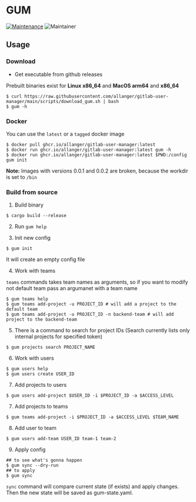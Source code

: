 # GUM
[![Maintenance](https://img.shields.io/badge/Maintained%3F-yes-green.svg)](https://GitHub.com/Naereen/StrapDown.js/graphs/commit-activity)
![Maintainer](https://img.shields.io/badge/maintainer-allanger-blue)

## Usage 
### Download 
- Get executable from github releases

Prebuilt binaries exist for **Linux x86_64** and **MacOS arm64** and **x86_64**
```
$ curl https://raw.githubusercontent.com/allanger/gitlab-user-manager/main/scripts/download_gum.sh | bash
$ gum -h
```
### Docker

You can use the `latest` or a `tagged` docker image
```
$ docker pull ghcr.io/allanger/gitlab-user-manager:latest
$ docker run ghcr.io/allanger/gitlab-user-manager:latest gum -h
$ docker run ghcr.io/allanger/gitlab-user-manager:latest $PWD:/config gum init
```

**Note:** Images with versions 0.0.1 and 0.0.2 are broken, because the workdir is set to `/bin`

### Build from source
1. Build binary
```
$ cargo build --release
``` 
2. Run `gum help`

3. Init new config
```
$ gum init
```
It will create an empty config file

4. Work with teams

`teams` commands takes team names as arguments, so if you want to modify not default team pass an argumanet with a team name
```
$ gum teams help
$ gum teams add-project -u PROJECT_ID # will add a project to the default team
$ gum teams add-project -u PROJECT_ID -n backend-team # will add project to the backend-team
```

5. There is a command to search for project IDs (Search currently lists only internal projects for specified token)
```
$ gum projects search PROJECT_NAME
```

6. Work with users
```
$ gum users help
$ gum users create USER_ID
```

7. Add projects to users
```
$ gum users add-project $USER_ID -i $PROJECT_ID -a $ACCESS_LEVEL
```

7. Add projects to teams
```
$ gum teams add-project -i $PROJECT_ID -a $ACCESS_LEVEL $TEAM_NAME
```

8. Add user to team 
```
$ gum users add-team USER_ID team-1 team-2
```
9. Apply config
```
## to see what's gonna happen
$ gum sync --dry-run
## to apply 
$ gum sync 
```
`sync` command will compare current state (if exists) and apply changes. Then the new state will be saved as gum-state.yaml. 